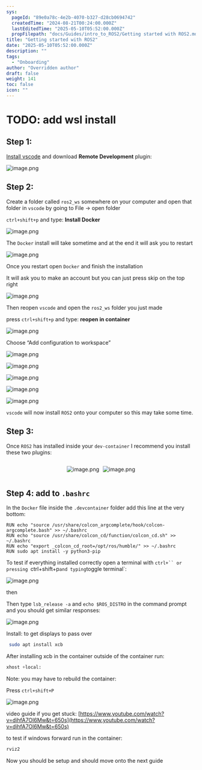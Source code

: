 ```yaml
---
sys:
  pageId: "89e0a78c-4e2b-4070-b327-d28cb0694742"
  createdTime: "2024-08-21T00:24:00.000Z"
  lastEditedTime: "2025-05-10T05:52:00.000Z"
  propFilepath: "docs/Guides/intro_to_ROS2/Getting started with ROS2.md"
title: "Getting started with ROS2"
date: "2025-05-10T05:52:00.000Z"
description: ""
tags:
  - "Onboarding"
author: "Overridden author"
draft: false
weight: 141
toc: false
icon: ""
---
```


# TODO: add wsl install

## Step 1:

[Install vscode](https://code.visualstudio.com/download) and download **Remote Development** plugin:

![image.png](https://prod-files-secure.s3.us-west-2.amazonaws.com/d518164a-d88e-44d1-a4ee-3adb3bd8bce0/efb52993-1881-4a40-b95e-6f020334f022/image.png?X-Amz-Algorithm=AWS4-HMAC-SHA256&X-Amz-Content-Sha256=UNSIGNED-PAYLOAD&X-Amz-Credential=ASIAZI2LB466VVGOVWAE%2F20250526%2Fus-west-2%2Fs3%2Faws4_request&X-Amz-Date=20250526T190703Z&X-Amz-Expires=3600&X-Amz-Security-Token=IQoJb3JpZ2luX2VjEIL%2F%2F%2F%2F%2F%2F%2F%2F%2F%2FwEaCXVzLXdlc3QtMiJHMEUCIQC%2BTVPD%2BZYrzrjelH%2F573Xyabgcf3TxunK8BoYee4ZQtwIgNOKmeKmda19mPgjUpiExn91jTW4zlK3mWoYe2IWV0y0q%2FwMISxAAGgw2Mzc0MjMxODM4MDUiDGE0skJ01qXY42GhWSrcAzYhbY8rDt%2B%2FFv32sZ8vmOL2CdVSDYMFIn5hcVBKug%2Fod8tO8rIGzaQX5FgRf82Ox44YIk4rKLeL55BVZixB5zSXONbdVcwdl6H%2BwQx8UUbE2%2FM%2FrIxDHU3LredTg5ZwLxxTbGzAC80rbUNCS1nSFAIAQphf5uzcGBs%2F3y3No00aWdyj0nq8Sx7WlGGVja%2FVG1bEgDtH4UgqgKVhydkmZCjzmVCjWiTCE33uY8dpPfjdY690etecdKK27tqMZJFXlkcWhoKDDwJcPD66RcvXq70taBojFOA5cH%2FjHf52nSD%2BOV3UL2oPaQNPtDrkuFU9i9CDPskMmhhi5UsrAu%2FdoxS8pGZOHnSwpiqBt%2BRVtFLhMTTQKgR3cUA1%2BItQZEaE2cI5SjktYJpNYTo8heuOqYKo7%2FW36QrStYQDa5W%2BFfFHepS4JmNxJwYtiYNZSiqdOd%2BT4mSjt7yn8Irzg3Z2Yy6Qq5uXY1tppHmfNC0MVvwnfeQ3r6uqDms3jsqIMQs8tVVzH6TxHKmGBR74MgPMLEqYcLdgvzJMwpqP0IqA0O5Wp%2FPyYmoOWYArouOefPP0nUaLxO4Jw0zHQIXYRmE66ehd6OpCNvevBrr4GSEfSDb7WIt15DVelLovwKmmMJTQ0sEGOqUBXEwBDh9Lz2fR8Opt58urp2%2B6THle0SCorLHCZRVap099HBkvvp2ydD70p0USy5YNTpIhDCcHQmQmsjR8FiGsPZIb1M44QyBgNYJqRKFGv5sD8YZ90yKhB4YnpGOhE1w5enbVubnBdMsAEdIDiX6tdneQ2XeuXqvn28raWxMQC63IEfv%2FCSey3BJLxjqjm7qHnY2NglYUjbGbkIcq0fql%2FO9Ctg0v&X-Amz-Signature=322e5ae7f4aa79fdc14c36c243b767e76b680cd5bef678e2b31a2961aa777345&X-Amz-SignedHeaders=host&x-id=GetObject)

## Step 2:

Create a folder called `ros2_ws` somewhere on your computer and open that folder in `vscode` by going to File → open folder 

`ctrl+shift+p` and type: **Install Docker**

![image.png](https://prod-files-secure.s3.us-west-2.amazonaws.com/d518164a-d88e-44d1-a4ee-3adb3bd8bce0/2269dc0e-1cd5-47ff-bceb-c04ad9b2eab0/image.png?X-Amz-Algorithm=AWS4-HMAC-SHA256&X-Amz-Content-Sha256=UNSIGNED-PAYLOAD&X-Amz-Credential=ASIAZI2LB466VVGOVWAE%2F20250526%2Fus-west-2%2Fs3%2Faws4_request&X-Amz-Date=20250526T190702Z&X-Amz-Expires=3600&X-Amz-Security-Token=IQoJb3JpZ2luX2VjEIL%2F%2F%2F%2F%2F%2F%2F%2F%2F%2FwEaCXVzLXdlc3QtMiJHMEUCIQC%2BTVPD%2BZYrzrjelH%2F573Xyabgcf3TxunK8BoYee4ZQtwIgNOKmeKmda19mPgjUpiExn91jTW4zlK3mWoYe2IWV0y0q%2FwMISxAAGgw2Mzc0MjMxODM4MDUiDGE0skJ01qXY42GhWSrcAzYhbY8rDt%2B%2FFv32sZ8vmOL2CdVSDYMFIn5hcVBKug%2Fod8tO8rIGzaQX5FgRf82Ox44YIk4rKLeL55BVZixB5zSXONbdVcwdl6H%2BwQx8UUbE2%2FM%2FrIxDHU3LredTg5ZwLxxTbGzAC80rbUNCS1nSFAIAQphf5uzcGBs%2F3y3No00aWdyj0nq8Sx7WlGGVja%2FVG1bEgDtH4UgqgKVhydkmZCjzmVCjWiTCE33uY8dpPfjdY690etecdKK27tqMZJFXlkcWhoKDDwJcPD66RcvXq70taBojFOA5cH%2FjHf52nSD%2BOV3UL2oPaQNPtDrkuFU9i9CDPskMmhhi5UsrAu%2FdoxS8pGZOHnSwpiqBt%2BRVtFLhMTTQKgR3cUA1%2BItQZEaE2cI5SjktYJpNYTo8heuOqYKo7%2FW36QrStYQDa5W%2BFfFHepS4JmNxJwYtiYNZSiqdOd%2BT4mSjt7yn8Irzg3Z2Yy6Qq5uXY1tppHmfNC0MVvwnfeQ3r6uqDms3jsqIMQs8tVVzH6TxHKmGBR74MgPMLEqYcLdgvzJMwpqP0IqA0O5Wp%2FPyYmoOWYArouOefPP0nUaLxO4Jw0zHQIXYRmE66ehd6OpCNvevBrr4GSEfSDb7WIt15DVelLovwKmmMJTQ0sEGOqUBXEwBDh9Lz2fR8Opt58urp2%2B6THle0SCorLHCZRVap099HBkvvp2ydD70p0USy5YNTpIhDCcHQmQmsjR8FiGsPZIb1M44QyBgNYJqRKFGv5sD8YZ90yKhB4YnpGOhE1w5enbVubnBdMsAEdIDiX6tdneQ2XeuXqvn28raWxMQC63IEfv%2FCSey3BJLxjqjm7qHnY2NglYUjbGbkIcq0fql%2FO9Ctg0v&X-Amz-Signature=01d895c1ff0b537a9a3a40adb0f052382ac8e36f1550cefe98d447a39ba660a6&X-Amz-SignedHeaders=host&x-id=GetObject)

The `Docker` install will take sometime and at the end it will ask you to restart

![image.png](https://prod-files-secure.s3.us-west-2.amazonaws.com/d518164a-d88e-44d1-a4ee-3adb3bd8bce0/ed233f78-be33-4b1f-b89c-9c346c0e961e/image.png?X-Amz-Algorithm=AWS4-HMAC-SHA256&X-Amz-Content-Sha256=UNSIGNED-PAYLOAD&X-Amz-Credential=ASIAZI2LB466VVGOVWAE%2F20250526%2Fus-west-2%2Fs3%2Faws4_request&X-Amz-Date=20250526T190702Z&X-Amz-Expires=3600&X-Amz-Security-Token=IQoJb3JpZ2luX2VjEIL%2F%2F%2F%2F%2F%2F%2F%2F%2F%2FwEaCXVzLXdlc3QtMiJHMEUCIQC%2BTVPD%2BZYrzrjelH%2F573Xyabgcf3TxunK8BoYee4ZQtwIgNOKmeKmda19mPgjUpiExn91jTW4zlK3mWoYe2IWV0y0q%2FwMISxAAGgw2Mzc0MjMxODM4MDUiDGE0skJ01qXY42GhWSrcAzYhbY8rDt%2B%2FFv32sZ8vmOL2CdVSDYMFIn5hcVBKug%2Fod8tO8rIGzaQX5FgRf82Ox44YIk4rKLeL55BVZixB5zSXONbdVcwdl6H%2BwQx8UUbE2%2FM%2FrIxDHU3LredTg5ZwLxxTbGzAC80rbUNCS1nSFAIAQphf5uzcGBs%2F3y3No00aWdyj0nq8Sx7WlGGVja%2FVG1bEgDtH4UgqgKVhydkmZCjzmVCjWiTCE33uY8dpPfjdY690etecdKK27tqMZJFXlkcWhoKDDwJcPD66RcvXq70taBojFOA5cH%2FjHf52nSD%2BOV3UL2oPaQNPtDrkuFU9i9CDPskMmhhi5UsrAu%2FdoxS8pGZOHnSwpiqBt%2BRVtFLhMTTQKgR3cUA1%2BItQZEaE2cI5SjktYJpNYTo8heuOqYKo7%2FW36QrStYQDa5W%2BFfFHepS4JmNxJwYtiYNZSiqdOd%2BT4mSjt7yn8Irzg3Z2Yy6Qq5uXY1tppHmfNC0MVvwnfeQ3r6uqDms3jsqIMQs8tVVzH6TxHKmGBR74MgPMLEqYcLdgvzJMwpqP0IqA0O5Wp%2FPyYmoOWYArouOefPP0nUaLxO4Jw0zHQIXYRmE66ehd6OpCNvevBrr4GSEfSDb7WIt15DVelLovwKmmMJTQ0sEGOqUBXEwBDh9Lz2fR8Opt58urp2%2B6THle0SCorLHCZRVap099HBkvvp2ydD70p0USy5YNTpIhDCcHQmQmsjR8FiGsPZIb1M44QyBgNYJqRKFGv5sD8YZ90yKhB4YnpGOhE1w5enbVubnBdMsAEdIDiX6tdneQ2XeuXqvn28raWxMQC63IEfv%2FCSey3BJLxjqjm7qHnY2NglYUjbGbkIcq0fql%2FO9Ctg0v&X-Amz-Signature=84b4af76af763db993210a2b1d5d950bca49d3e8957bf4d9f893d8a0faad6682&X-Amz-SignedHeaders=host&x-id=GetObject)

Once you restart open `Docker` and finish the installation

It will ask you to make an account but you can just press skip on the top right

![image.png](https://prod-files-secure.s3.us-west-2.amazonaws.com/d518164a-d88e-44d1-a4ee-3adb3bd8bce0/21010ad9-1659-4fd9-9f59-9932a09b2a3d/image.png?X-Amz-Algorithm=AWS4-HMAC-SHA256&X-Amz-Content-Sha256=UNSIGNED-PAYLOAD&X-Amz-Credential=ASIAZI2LB466VVGOVWAE%2F20250526%2Fus-west-2%2Fs3%2Faws4_request&X-Amz-Date=20250526T190702Z&X-Amz-Expires=3600&X-Amz-Security-Token=IQoJb3JpZ2luX2VjEIL%2F%2F%2F%2F%2F%2F%2F%2F%2F%2FwEaCXVzLXdlc3QtMiJHMEUCIQC%2BTVPD%2BZYrzrjelH%2F573Xyabgcf3TxunK8BoYee4ZQtwIgNOKmeKmda19mPgjUpiExn91jTW4zlK3mWoYe2IWV0y0q%2FwMISxAAGgw2Mzc0MjMxODM4MDUiDGE0skJ01qXY42GhWSrcAzYhbY8rDt%2B%2FFv32sZ8vmOL2CdVSDYMFIn5hcVBKug%2Fod8tO8rIGzaQX5FgRf82Ox44YIk4rKLeL55BVZixB5zSXONbdVcwdl6H%2BwQx8UUbE2%2FM%2FrIxDHU3LredTg5ZwLxxTbGzAC80rbUNCS1nSFAIAQphf5uzcGBs%2F3y3No00aWdyj0nq8Sx7WlGGVja%2FVG1bEgDtH4UgqgKVhydkmZCjzmVCjWiTCE33uY8dpPfjdY690etecdKK27tqMZJFXlkcWhoKDDwJcPD66RcvXq70taBojFOA5cH%2FjHf52nSD%2BOV3UL2oPaQNPtDrkuFU9i9CDPskMmhhi5UsrAu%2FdoxS8pGZOHnSwpiqBt%2BRVtFLhMTTQKgR3cUA1%2BItQZEaE2cI5SjktYJpNYTo8heuOqYKo7%2FW36QrStYQDa5W%2BFfFHepS4JmNxJwYtiYNZSiqdOd%2BT4mSjt7yn8Irzg3Z2Yy6Qq5uXY1tppHmfNC0MVvwnfeQ3r6uqDms3jsqIMQs8tVVzH6TxHKmGBR74MgPMLEqYcLdgvzJMwpqP0IqA0O5Wp%2FPyYmoOWYArouOefPP0nUaLxO4Jw0zHQIXYRmE66ehd6OpCNvevBrr4GSEfSDb7WIt15DVelLovwKmmMJTQ0sEGOqUBXEwBDh9Lz2fR8Opt58urp2%2B6THle0SCorLHCZRVap099HBkvvp2ydD70p0USy5YNTpIhDCcHQmQmsjR8FiGsPZIb1M44QyBgNYJqRKFGv5sD8YZ90yKhB4YnpGOhE1w5enbVubnBdMsAEdIDiX6tdneQ2XeuXqvn28raWxMQC63IEfv%2FCSey3BJLxjqjm7qHnY2NglYUjbGbkIcq0fql%2FO9Ctg0v&X-Amz-Signature=1d86f32e58581eb80bc292dfa0b73e5d8dd08f85d6f6b1254505c90574f81e2c&X-Amz-SignedHeaders=host&x-id=GetObject)

Then reopen `vscode` and open the `ros2_ws` folder you just made

press `ctrl+shift+p` and type: **reopen in container**

![image.png](https://prod-files-secure.s3.us-west-2.amazonaws.com/d518164a-d88e-44d1-a4ee-3adb3bd8bce0/4e93b8c2-41ad-488c-8095-c74205196118/image.png?X-Amz-Algorithm=AWS4-HMAC-SHA256&X-Amz-Content-Sha256=UNSIGNED-PAYLOAD&X-Amz-Credential=ASIAZI2LB466VVGOVWAE%2F20250526%2Fus-west-2%2Fs3%2Faws4_request&X-Amz-Date=20250526T190702Z&X-Amz-Expires=3600&X-Amz-Security-Token=IQoJb3JpZ2luX2VjEIL%2F%2F%2F%2F%2F%2F%2F%2F%2F%2FwEaCXVzLXdlc3QtMiJHMEUCIQC%2BTVPD%2BZYrzrjelH%2F573Xyabgcf3TxunK8BoYee4ZQtwIgNOKmeKmda19mPgjUpiExn91jTW4zlK3mWoYe2IWV0y0q%2FwMISxAAGgw2Mzc0MjMxODM4MDUiDGE0skJ01qXY42GhWSrcAzYhbY8rDt%2B%2FFv32sZ8vmOL2CdVSDYMFIn5hcVBKug%2Fod8tO8rIGzaQX5FgRf82Ox44YIk4rKLeL55BVZixB5zSXONbdVcwdl6H%2BwQx8UUbE2%2FM%2FrIxDHU3LredTg5ZwLxxTbGzAC80rbUNCS1nSFAIAQphf5uzcGBs%2F3y3No00aWdyj0nq8Sx7WlGGVja%2FVG1bEgDtH4UgqgKVhydkmZCjzmVCjWiTCE33uY8dpPfjdY690etecdKK27tqMZJFXlkcWhoKDDwJcPD66RcvXq70taBojFOA5cH%2FjHf52nSD%2BOV3UL2oPaQNPtDrkuFU9i9CDPskMmhhi5UsrAu%2FdoxS8pGZOHnSwpiqBt%2BRVtFLhMTTQKgR3cUA1%2BItQZEaE2cI5SjktYJpNYTo8heuOqYKo7%2FW36QrStYQDa5W%2BFfFHepS4JmNxJwYtiYNZSiqdOd%2BT4mSjt7yn8Irzg3Z2Yy6Qq5uXY1tppHmfNC0MVvwnfeQ3r6uqDms3jsqIMQs8tVVzH6TxHKmGBR74MgPMLEqYcLdgvzJMwpqP0IqA0O5Wp%2FPyYmoOWYArouOefPP0nUaLxO4Jw0zHQIXYRmE66ehd6OpCNvevBrr4GSEfSDb7WIt15DVelLovwKmmMJTQ0sEGOqUBXEwBDh9Lz2fR8Opt58urp2%2B6THle0SCorLHCZRVap099HBkvvp2ydD70p0USy5YNTpIhDCcHQmQmsjR8FiGsPZIb1M44QyBgNYJqRKFGv5sD8YZ90yKhB4YnpGOhE1w5enbVubnBdMsAEdIDiX6tdneQ2XeuXqvn28raWxMQC63IEfv%2FCSey3BJLxjqjm7qHnY2NglYUjbGbkIcq0fql%2FO9Ctg0v&X-Amz-Signature=9ad8a418da646e1764d6ce0e4287c8d07517436e0af0213b6602f430a63d3778&X-Amz-SignedHeaders=host&x-id=GetObject)

Choose “Add configuration to workspace”

![image.png](https://prod-files-secure.s3.us-west-2.amazonaws.com/d518164a-d88e-44d1-a4ee-3adb3bd8bce0/9560b282-5060-4989-ba37-97e7b2c22476/image.png?X-Amz-Algorithm=AWS4-HMAC-SHA256&X-Amz-Content-Sha256=UNSIGNED-PAYLOAD&X-Amz-Credential=ASIAZI2LB466VVGOVWAE%2F20250526%2Fus-west-2%2Fs3%2Faws4_request&X-Amz-Date=20250526T190702Z&X-Amz-Expires=3600&X-Amz-Security-Token=IQoJb3JpZ2luX2VjEIL%2F%2F%2F%2F%2F%2F%2F%2F%2F%2FwEaCXVzLXdlc3QtMiJHMEUCIQC%2BTVPD%2BZYrzrjelH%2F573Xyabgcf3TxunK8BoYee4ZQtwIgNOKmeKmda19mPgjUpiExn91jTW4zlK3mWoYe2IWV0y0q%2FwMISxAAGgw2Mzc0MjMxODM4MDUiDGE0skJ01qXY42GhWSrcAzYhbY8rDt%2B%2FFv32sZ8vmOL2CdVSDYMFIn5hcVBKug%2Fod8tO8rIGzaQX5FgRf82Ox44YIk4rKLeL55BVZixB5zSXONbdVcwdl6H%2BwQx8UUbE2%2FM%2FrIxDHU3LredTg5ZwLxxTbGzAC80rbUNCS1nSFAIAQphf5uzcGBs%2F3y3No00aWdyj0nq8Sx7WlGGVja%2FVG1bEgDtH4UgqgKVhydkmZCjzmVCjWiTCE33uY8dpPfjdY690etecdKK27tqMZJFXlkcWhoKDDwJcPD66RcvXq70taBojFOA5cH%2FjHf52nSD%2BOV3UL2oPaQNPtDrkuFU9i9CDPskMmhhi5UsrAu%2FdoxS8pGZOHnSwpiqBt%2BRVtFLhMTTQKgR3cUA1%2BItQZEaE2cI5SjktYJpNYTo8heuOqYKo7%2FW36QrStYQDa5W%2BFfFHepS4JmNxJwYtiYNZSiqdOd%2BT4mSjt7yn8Irzg3Z2Yy6Qq5uXY1tppHmfNC0MVvwnfeQ3r6uqDms3jsqIMQs8tVVzH6TxHKmGBR74MgPMLEqYcLdgvzJMwpqP0IqA0O5Wp%2FPyYmoOWYArouOefPP0nUaLxO4Jw0zHQIXYRmE66ehd6OpCNvevBrr4GSEfSDb7WIt15DVelLovwKmmMJTQ0sEGOqUBXEwBDh9Lz2fR8Opt58urp2%2B6THle0SCorLHCZRVap099HBkvvp2ydD70p0USy5YNTpIhDCcHQmQmsjR8FiGsPZIb1M44QyBgNYJqRKFGv5sD8YZ90yKhB4YnpGOhE1w5enbVubnBdMsAEdIDiX6tdneQ2XeuXqvn28raWxMQC63IEfv%2FCSey3BJLxjqjm7qHnY2NglYUjbGbkIcq0fql%2FO9Ctg0v&X-Amz-Signature=1dde4bb378667b5d23371b6337bcff674311a08f20cab4e98c72a94e3f365ca4&X-Amz-SignedHeaders=host&x-id=GetObject)

![image.png](https://prod-files-secure.s3.us-west-2.amazonaws.com/d518164a-d88e-44d1-a4ee-3adb3bd8bce0/2ee63f81-886b-48e8-a553-dc6e5eac99e4/image.png?X-Amz-Algorithm=AWS4-HMAC-SHA256&X-Amz-Content-Sha256=UNSIGNED-PAYLOAD&X-Amz-Credential=ASIAZI2LB466VVGOVWAE%2F20250526%2Fus-west-2%2Fs3%2Faws4_request&X-Amz-Date=20250526T190703Z&X-Amz-Expires=3600&X-Amz-Security-Token=IQoJb3JpZ2luX2VjEIL%2F%2F%2F%2F%2F%2F%2F%2F%2F%2FwEaCXVzLXdlc3QtMiJHMEUCIQC%2BTVPD%2BZYrzrjelH%2F573Xyabgcf3TxunK8BoYee4ZQtwIgNOKmeKmda19mPgjUpiExn91jTW4zlK3mWoYe2IWV0y0q%2FwMISxAAGgw2Mzc0MjMxODM4MDUiDGE0skJ01qXY42GhWSrcAzYhbY8rDt%2B%2FFv32sZ8vmOL2CdVSDYMFIn5hcVBKug%2Fod8tO8rIGzaQX5FgRf82Ox44YIk4rKLeL55BVZixB5zSXONbdVcwdl6H%2BwQx8UUbE2%2FM%2FrIxDHU3LredTg5ZwLxxTbGzAC80rbUNCS1nSFAIAQphf5uzcGBs%2F3y3No00aWdyj0nq8Sx7WlGGVja%2FVG1bEgDtH4UgqgKVhydkmZCjzmVCjWiTCE33uY8dpPfjdY690etecdKK27tqMZJFXlkcWhoKDDwJcPD66RcvXq70taBojFOA5cH%2FjHf52nSD%2BOV3UL2oPaQNPtDrkuFU9i9CDPskMmhhi5UsrAu%2FdoxS8pGZOHnSwpiqBt%2BRVtFLhMTTQKgR3cUA1%2BItQZEaE2cI5SjktYJpNYTo8heuOqYKo7%2FW36QrStYQDa5W%2BFfFHepS4JmNxJwYtiYNZSiqdOd%2BT4mSjt7yn8Irzg3Z2Yy6Qq5uXY1tppHmfNC0MVvwnfeQ3r6uqDms3jsqIMQs8tVVzH6TxHKmGBR74MgPMLEqYcLdgvzJMwpqP0IqA0O5Wp%2FPyYmoOWYArouOefPP0nUaLxO4Jw0zHQIXYRmE66ehd6OpCNvevBrr4GSEfSDb7WIt15DVelLovwKmmMJTQ0sEGOqUBXEwBDh9Lz2fR8Opt58urp2%2B6THle0SCorLHCZRVap099HBkvvp2ydD70p0USy5YNTpIhDCcHQmQmsjR8FiGsPZIb1M44QyBgNYJqRKFGv5sD8YZ90yKhB4YnpGOhE1w5enbVubnBdMsAEdIDiX6tdneQ2XeuXqvn28raWxMQC63IEfv%2FCSey3BJLxjqjm7qHnY2NglYUjbGbkIcq0fql%2FO9Ctg0v&X-Amz-Signature=b6090d9a070d6b2fb1a935fabe87a9102181b7158027ad6764a2cf12364d560c&X-Amz-SignedHeaders=host&x-id=GetObject)

![image.png](https://prod-files-secure.s3.us-west-2.amazonaws.com/d518164a-d88e-44d1-a4ee-3adb3bd8bce0/ae1580b2-b048-407e-aed9-b584224a7a04/image.png?X-Amz-Algorithm=AWS4-HMAC-SHA256&X-Amz-Content-Sha256=UNSIGNED-PAYLOAD&X-Amz-Credential=ASIAZI2LB466VVGOVWAE%2F20250526%2Fus-west-2%2Fs3%2Faws4_request&X-Amz-Date=20250526T190702Z&X-Amz-Expires=3600&X-Amz-Security-Token=IQoJb3JpZ2luX2VjEIL%2F%2F%2F%2F%2F%2F%2F%2F%2F%2FwEaCXVzLXdlc3QtMiJHMEUCIQC%2BTVPD%2BZYrzrjelH%2F573Xyabgcf3TxunK8BoYee4ZQtwIgNOKmeKmda19mPgjUpiExn91jTW4zlK3mWoYe2IWV0y0q%2FwMISxAAGgw2Mzc0MjMxODM4MDUiDGE0skJ01qXY42GhWSrcAzYhbY8rDt%2B%2FFv32sZ8vmOL2CdVSDYMFIn5hcVBKug%2Fod8tO8rIGzaQX5FgRf82Ox44YIk4rKLeL55BVZixB5zSXONbdVcwdl6H%2BwQx8UUbE2%2FM%2FrIxDHU3LredTg5ZwLxxTbGzAC80rbUNCS1nSFAIAQphf5uzcGBs%2F3y3No00aWdyj0nq8Sx7WlGGVja%2FVG1bEgDtH4UgqgKVhydkmZCjzmVCjWiTCE33uY8dpPfjdY690etecdKK27tqMZJFXlkcWhoKDDwJcPD66RcvXq70taBojFOA5cH%2FjHf52nSD%2BOV3UL2oPaQNPtDrkuFU9i9CDPskMmhhi5UsrAu%2FdoxS8pGZOHnSwpiqBt%2BRVtFLhMTTQKgR3cUA1%2BItQZEaE2cI5SjktYJpNYTo8heuOqYKo7%2FW36QrStYQDa5W%2BFfFHepS4JmNxJwYtiYNZSiqdOd%2BT4mSjt7yn8Irzg3Z2Yy6Qq5uXY1tppHmfNC0MVvwnfeQ3r6uqDms3jsqIMQs8tVVzH6TxHKmGBR74MgPMLEqYcLdgvzJMwpqP0IqA0O5Wp%2FPyYmoOWYArouOefPP0nUaLxO4Jw0zHQIXYRmE66ehd6OpCNvevBrr4GSEfSDb7WIt15DVelLovwKmmMJTQ0sEGOqUBXEwBDh9Lz2fR8Opt58urp2%2B6THle0SCorLHCZRVap099HBkvvp2ydD70p0USy5YNTpIhDCcHQmQmsjR8FiGsPZIb1M44QyBgNYJqRKFGv5sD8YZ90yKhB4YnpGOhE1w5enbVubnBdMsAEdIDiX6tdneQ2XeuXqvn28raWxMQC63IEfv%2FCSey3BJLxjqjm7qHnY2NglYUjbGbkIcq0fql%2FO9Ctg0v&X-Amz-Signature=5302b1844e66ac1e718ecd54f76317974cdf0a5ffa87ec727781e060c16021d1&X-Amz-SignedHeaders=host&x-id=GetObject)

![image.png](https://prod-files-secure.s3.us-west-2.amazonaws.com/d518164a-d88e-44d1-a4ee-3adb3bd8bce0/53255b28-f75e-430f-b9e3-c0ac8577e42b/image.png?X-Amz-Algorithm=AWS4-HMAC-SHA256&X-Amz-Content-Sha256=UNSIGNED-PAYLOAD&X-Amz-Credential=ASIAZI2LB466VVGOVWAE%2F20250526%2Fus-west-2%2Fs3%2Faws4_request&X-Amz-Date=20250526T190702Z&X-Amz-Expires=3600&X-Amz-Security-Token=IQoJb3JpZ2luX2VjEIL%2F%2F%2F%2F%2F%2F%2F%2F%2F%2FwEaCXVzLXdlc3QtMiJHMEUCIQC%2BTVPD%2BZYrzrjelH%2F573Xyabgcf3TxunK8BoYee4ZQtwIgNOKmeKmda19mPgjUpiExn91jTW4zlK3mWoYe2IWV0y0q%2FwMISxAAGgw2Mzc0MjMxODM4MDUiDGE0skJ01qXY42GhWSrcAzYhbY8rDt%2B%2FFv32sZ8vmOL2CdVSDYMFIn5hcVBKug%2Fod8tO8rIGzaQX5FgRf82Ox44YIk4rKLeL55BVZixB5zSXONbdVcwdl6H%2BwQx8UUbE2%2FM%2FrIxDHU3LredTg5ZwLxxTbGzAC80rbUNCS1nSFAIAQphf5uzcGBs%2F3y3No00aWdyj0nq8Sx7WlGGVja%2FVG1bEgDtH4UgqgKVhydkmZCjzmVCjWiTCE33uY8dpPfjdY690etecdKK27tqMZJFXlkcWhoKDDwJcPD66RcvXq70taBojFOA5cH%2FjHf52nSD%2BOV3UL2oPaQNPtDrkuFU9i9CDPskMmhhi5UsrAu%2FdoxS8pGZOHnSwpiqBt%2BRVtFLhMTTQKgR3cUA1%2BItQZEaE2cI5SjktYJpNYTo8heuOqYKo7%2FW36QrStYQDa5W%2BFfFHepS4JmNxJwYtiYNZSiqdOd%2BT4mSjt7yn8Irzg3Z2Yy6Qq5uXY1tppHmfNC0MVvwnfeQ3r6uqDms3jsqIMQs8tVVzH6TxHKmGBR74MgPMLEqYcLdgvzJMwpqP0IqA0O5Wp%2FPyYmoOWYArouOefPP0nUaLxO4Jw0zHQIXYRmE66ehd6OpCNvevBrr4GSEfSDb7WIt15DVelLovwKmmMJTQ0sEGOqUBXEwBDh9Lz2fR8Opt58urp2%2B6THle0SCorLHCZRVap099HBkvvp2ydD70p0USy5YNTpIhDCcHQmQmsjR8FiGsPZIb1M44QyBgNYJqRKFGv5sD8YZ90yKhB4YnpGOhE1w5enbVubnBdMsAEdIDiX6tdneQ2XeuXqvn28raWxMQC63IEfv%2FCSey3BJLxjqjm7qHnY2NglYUjbGbkIcq0fql%2FO9Ctg0v&X-Amz-Signature=dcc50d1e861eb67bb283b841e8e13898fb9053c415333d8c202f55f1be6969fd&X-Amz-SignedHeaders=host&x-id=GetObject)

![image.png](https://prod-files-secure.s3.us-west-2.amazonaws.com/d518164a-d88e-44d1-a4ee-3adb3bd8bce0/7c562767-5af9-4ffb-97d1-327bcdf4ee00/image.png?X-Amz-Algorithm=AWS4-HMAC-SHA256&X-Amz-Content-Sha256=UNSIGNED-PAYLOAD&X-Amz-Credential=ASIAZI2LB466VVGOVWAE%2F20250526%2Fus-west-2%2Fs3%2Faws4_request&X-Amz-Date=20250526T190702Z&X-Amz-Expires=3600&X-Amz-Security-Token=IQoJb3JpZ2luX2VjEIL%2F%2F%2F%2F%2F%2F%2F%2F%2F%2FwEaCXVzLXdlc3QtMiJHMEUCIQC%2BTVPD%2BZYrzrjelH%2F573Xyabgcf3TxunK8BoYee4ZQtwIgNOKmeKmda19mPgjUpiExn91jTW4zlK3mWoYe2IWV0y0q%2FwMISxAAGgw2Mzc0MjMxODM4MDUiDGE0skJ01qXY42GhWSrcAzYhbY8rDt%2B%2FFv32sZ8vmOL2CdVSDYMFIn5hcVBKug%2Fod8tO8rIGzaQX5FgRf82Ox44YIk4rKLeL55BVZixB5zSXONbdVcwdl6H%2BwQx8UUbE2%2FM%2FrIxDHU3LredTg5ZwLxxTbGzAC80rbUNCS1nSFAIAQphf5uzcGBs%2F3y3No00aWdyj0nq8Sx7WlGGVja%2FVG1bEgDtH4UgqgKVhydkmZCjzmVCjWiTCE33uY8dpPfjdY690etecdKK27tqMZJFXlkcWhoKDDwJcPD66RcvXq70taBojFOA5cH%2FjHf52nSD%2BOV3UL2oPaQNPtDrkuFU9i9CDPskMmhhi5UsrAu%2FdoxS8pGZOHnSwpiqBt%2BRVtFLhMTTQKgR3cUA1%2BItQZEaE2cI5SjktYJpNYTo8heuOqYKo7%2FW36QrStYQDa5W%2BFfFHepS4JmNxJwYtiYNZSiqdOd%2BT4mSjt7yn8Irzg3Z2Yy6Qq5uXY1tppHmfNC0MVvwnfeQ3r6uqDms3jsqIMQs8tVVzH6TxHKmGBR74MgPMLEqYcLdgvzJMwpqP0IqA0O5Wp%2FPyYmoOWYArouOefPP0nUaLxO4Jw0zHQIXYRmE66ehd6OpCNvevBrr4GSEfSDb7WIt15DVelLovwKmmMJTQ0sEGOqUBXEwBDh9Lz2fR8Opt58urp2%2B6THle0SCorLHCZRVap099HBkvvp2ydD70p0USy5YNTpIhDCcHQmQmsjR8FiGsPZIb1M44QyBgNYJqRKFGv5sD8YZ90yKhB4YnpGOhE1w5enbVubnBdMsAEdIDiX6tdneQ2XeuXqvn28raWxMQC63IEfv%2FCSey3BJLxjqjm7qHnY2NglYUjbGbkIcq0fql%2FO9Ctg0v&X-Amz-Signature=0674adca1bfebf64329c960baaf8b58f6299ea35a0cb34f2f0856dd1559e8746&X-Amz-SignedHeaders=host&x-id=GetObject)

`vscode` will now install `ROS2` onto your computer so this may take some time.

## Step 3:

Once `ROS2` has installed inside your `dev-container` I recommend you install these two plugins:

<div style="display: flex;flex-direction: row; column-gap:10px; max-width: 630px;justify-content: center;">
<div>

![image.png](https://prod-files-secure.s3.us-west-2.amazonaws.com/d518164a-d88e-44d1-a4ee-3adb3bd8bce0/3fc3d550-5a54-4ba1-ba6b-faa01cdb7369/image.png?X-Amz-Algorithm=AWS4-HMAC-SHA256&X-Amz-Content-Sha256=UNSIGNED-PAYLOAD&X-Amz-Credential=ASIAZI2LB4664I26JMN3%2F20250526%2Fus-west-2%2Fs3%2Faws4_request&X-Amz-Date=20250526T190706Z&X-Amz-Expires=3600&X-Amz-Security-Token=IQoJb3JpZ2luX2VjEIL%2F%2F%2F%2F%2F%2F%2F%2F%2F%2FwEaCXVzLXdlc3QtMiJHMEUCIQCdfK%2FoLlAN5kTH7xUyGf66inajhrJczQTLL8AiIrRkTQIgcmauGjDHKtDaiFDW56fH6fYCGo6L%2BwPTQugBWuBTsyIq%2FwMISxAAGgw2Mzc0MjMxODM4MDUiDHh%2BhHtzjIQi5PsbrSrcAy6jB9INihdCCcBL0GpTnfb5XJnaGchXLNGLGuzXOgh3%2BXFidnFC4CMuoEZSh1cBnyEiSOLUHEKM9ZGpaICXQehAzcc7L0GshIq00C03Az1ADCiAzmTOGpwfquOlVJF0lA1Ia%2F2%2BEFXazipUvn3sXE4RWO8ipJIffnaKGH%2Fpw%2BFNvA7d7JtCWgwgP2rwmSo6cAgEhUnNOx36gQYN0KEpP6DytHsGZCEIY%2B5nWMVRp4WgojVLmcTygtZ1q3BBFqEus1o%2Brk7M9vAyYEf9DRvuLtjJVcKrYoMAPSDZ%2FjhaxIh9WVEeY0lUf7mfQEwLbzvWgVG2wesUVcXvL8CLhUxubhk2brbYYVdLQZnsVyRCFhxup4AtZYf1FvQjg3P1uGsrmxVenYSJXETAuUDsvv%2B%2Bect3oU0tPcraYGt%2FvRYfcQMia%2BB%2FoX8pwmH2tewhaLdI%2BTqYDvVSM3EAdkNl4ZiRuKctBbgnatguJenjwOhxTbPN90V417a3EkVtIsAKp9oyllLN6BEZ7JRGErOrTzfym3REDC%2FXGN0%2B60YXixwLwtUUYodeflOclOfoaIyWJx%2BSq0MkcZTYzD5WT7rrQxEdNG3t2qEakB2S%2F%2BhST21NSno6Vw3e81Lpj%2BxqfNfCMO%2FP0sEGOqUBuNmxGN0LNjsrkESk%2FYY1o0aISCsveZFzmjVp5KLZaGUcqM7RZKqAA8bwAGn6V55PJYLDsR%2BJZWsi9XdnWVz1KRJ0%2FiMekKjKni5JZl%2FfdBSp95%2Bk%2BuNYBgfszGgxwC3A9dULxJLPjQoD4dGKI2Nqmn8HaG3T8oppUmM7lYChT0ETH%2Ful3A1KrYch6DdrXIA0%2FVX6dlzpJazCh5iSi1BeD1UJ3B1R&X-Amz-Signature=c1c9454dd1736b9b2236d3f6e0518bd0cce289214f99117bdb64bda6daf96d35&X-Amz-SignedHeaders=host&x-id=GetObject)

</div>
<div>

![image.png](https://prod-files-secure.s3.us-west-2.amazonaws.com/d518164a-d88e-44d1-a4ee-3adb3bd8bce0/d994cc66-13c2-4093-a5a3-f84cf4601a82/image.png?X-Amz-Algorithm=AWS4-HMAC-SHA256&X-Amz-Content-Sha256=UNSIGNED-PAYLOAD&X-Amz-Credential=ASIAZI2LB466UTLO2CW4%2F20250526%2Fus-west-2%2Fs3%2Faws4_request&X-Amz-Date=20250526T190706Z&X-Amz-Expires=3600&X-Amz-Security-Token=IQoJb3JpZ2luX2VjEIL%2F%2F%2F%2F%2F%2F%2F%2F%2F%2FwEaCXVzLXdlc3QtMiJGMEQCIDEtUzlSbHfnkZQLJGhAfon%2BxknMIfYEL97rCSkzpllxAiAQr2%2FcU5TVvhVWxVhDOvKkCGu%2Bj%2FPJEjRu5wFbwxsBEir%2FAwhLEAAaDDYzNzQyMzE4MzgwNSIMNZjTooLLh%2FvD5t0kKtwDRVJ752IhqYRCk3LNcIRGEfk3cuirxaPaxiff1BOCYFdQB0KE3VivBBNBogJpgyWspPLbdCT0%2BabpXmgxFHi9P7FmL%2F%2B8IhqW4ZhI7j%2Bttpahwdy1h00EB0udEPgacIcDcwqDh2191fzQQLJfLYHO%2B66BxgiCvb6UkE2gvB5e0t%2BGm59LTuBp3S%2Ft2%2FH59sAxVI8%2BGHoR8t%2BI3GbB0e002tgIvTjG7asr6sUyiL0fliOhlhwUNsiKtELz3rrlf95Hrk1T%2BCtgI9cbGlB%2BB0kT4vWAAwCuUz2tzdDJH6QCqhrA8QKotEvRGz3htu8cf4AS5viSIfnbXx8nY6oE0BagZBkkCuusqHrtkDYIQxvxoBJQa0Z%2BVHaWVRqsaJ7lR6uLtW%2FEGh1bYAPym7XZ0xEORkV1xKHfyryf244VFK2v0jR%2FlDqD0MIOENBqHSNXvaokOuDGbQr4PquXW4zYqcDcyD5uZLf%2BFKmkwfS3q1SwparyaOZQ5s1c%2Fr4VeoYgJM7ZeqV5pJgcu6ZAuFWKSqzDj%2Ftia3MiMdia9xOBtBPnFZJiigcNr1GEA7M5r7FHBtoZN3eOKKfzEFiTOfle1TxwdiqI0GAatVCcZQgUgowSWoZxB88WEyVG3rpgYsUwk9DSwQY6pgFaxM%2BKnVfD5h%2FdLYkAmWMHBZASQkrtvfr4Ej77V26VHMxVZGsijO3uTRtuCqeqbB2xuMWWE4riNBRlXPq4ILV4A8KKwIPIi1czAi0k1BmQb45JxLw9wL1g4YQ%2FK%2BzbGWmI925kGV6N3PjRRObkRH3JrTiirmCXITmqTxhr%2BqXrRs7jgmT%2F0vS07UjPmW2BqynAO%2BJmWer%2BbZyGbv9xxcD7r2HjyaPt&X-Amz-Signature=5936b8b7970b0e298c6734ca96cc802c651f2a00a2391a7ec18e02591bb75fce&X-Amz-SignedHeaders=host&x-id=GetObject)

</div>
</div>

## Step 4: add to `.bashrc`

In the `Docker` file inside the `.devcontainer` folder add this line at the very bottom: 

```docker
RUN echo "source /usr/share/colcon_argcomplete/hook/colcon-argcomplete.bash" >> ~/.bashrc
RUN echo "source /usr/share/colcon_cd/function/colcon_cd.sh" >> ~/.bashrc
RUN echo "export _colcon_cd_root=/opt/ros/humble/" >> ~/.bashrc
RUN sudo apt install -y python3-pip 
```

To test if everything installed correctly open a terminal with `ctrl+`` or pressing `ctrl+shift+p` and typing `toggle terminal`:

![image.png](https://prod-files-secure.s3.us-west-2.amazonaws.com/d518164a-d88e-44d1-a4ee-3adb3bd8bce0/6a4943d8-b04e-4c02-9a58-775f3384d1a5/image.png?X-Amz-Algorithm=AWS4-HMAC-SHA256&X-Amz-Content-Sha256=UNSIGNED-PAYLOAD&X-Amz-Credential=ASIAZI2LB466VVGOVWAE%2F20250526%2Fus-west-2%2Fs3%2Faws4_request&X-Amz-Date=20250526T190702Z&X-Amz-Expires=3600&X-Amz-Security-Token=IQoJb3JpZ2luX2VjEIL%2F%2F%2F%2F%2F%2F%2F%2F%2F%2FwEaCXVzLXdlc3QtMiJHMEUCIQC%2BTVPD%2BZYrzrjelH%2F573Xyabgcf3TxunK8BoYee4ZQtwIgNOKmeKmda19mPgjUpiExn91jTW4zlK3mWoYe2IWV0y0q%2FwMISxAAGgw2Mzc0MjMxODM4MDUiDGE0skJ01qXY42GhWSrcAzYhbY8rDt%2B%2FFv32sZ8vmOL2CdVSDYMFIn5hcVBKug%2Fod8tO8rIGzaQX5FgRf82Ox44YIk4rKLeL55BVZixB5zSXONbdVcwdl6H%2BwQx8UUbE2%2FM%2FrIxDHU3LredTg5ZwLxxTbGzAC80rbUNCS1nSFAIAQphf5uzcGBs%2F3y3No00aWdyj0nq8Sx7WlGGVja%2FVG1bEgDtH4UgqgKVhydkmZCjzmVCjWiTCE33uY8dpPfjdY690etecdKK27tqMZJFXlkcWhoKDDwJcPD66RcvXq70taBojFOA5cH%2FjHf52nSD%2BOV3UL2oPaQNPtDrkuFU9i9CDPskMmhhi5UsrAu%2FdoxS8pGZOHnSwpiqBt%2BRVtFLhMTTQKgR3cUA1%2BItQZEaE2cI5SjktYJpNYTo8heuOqYKo7%2FW36QrStYQDa5W%2BFfFHepS4JmNxJwYtiYNZSiqdOd%2BT4mSjt7yn8Irzg3Z2Yy6Qq5uXY1tppHmfNC0MVvwnfeQ3r6uqDms3jsqIMQs8tVVzH6TxHKmGBR74MgPMLEqYcLdgvzJMwpqP0IqA0O5Wp%2FPyYmoOWYArouOefPP0nUaLxO4Jw0zHQIXYRmE66ehd6OpCNvevBrr4GSEfSDb7WIt15DVelLovwKmmMJTQ0sEGOqUBXEwBDh9Lz2fR8Opt58urp2%2B6THle0SCorLHCZRVap099HBkvvp2ydD70p0USy5YNTpIhDCcHQmQmsjR8FiGsPZIb1M44QyBgNYJqRKFGv5sD8YZ90yKhB4YnpGOhE1w5enbVubnBdMsAEdIDiX6tdneQ2XeuXqvn28raWxMQC63IEfv%2FCSey3BJLxjqjm7qHnY2NglYUjbGbkIcq0fql%2FO9Ctg0v&X-Amz-Signature=535a7d4bcc7a1eb393032486a1f5d1ac85f275f7a17ca78c5148eeaae91d4e53&X-Amz-SignedHeaders=host&x-id=GetObject)

then 

Then type `lsb_release -a` and `echo $ROS_DISTRO` in the command prompt and you should get similar responses:

![image.png](https://prod-files-secure.s3.us-west-2.amazonaws.com/d518164a-d88e-44d1-a4ee-3adb3bd8bce0/3e635dec-a805-4e85-8b9e-d000e5b71a4e/image.png?X-Amz-Algorithm=AWS4-HMAC-SHA256&X-Amz-Content-Sha256=UNSIGNED-PAYLOAD&X-Amz-Credential=ASIAZI2LB466VVGOVWAE%2F20250526%2Fus-west-2%2Fs3%2Faws4_request&X-Amz-Date=20250526T190702Z&X-Amz-Expires=3600&X-Amz-Security-Token=IQoJb3JpZ2luX2VjEIL%2F%2F%2F%2F%2F%2F%2F%2F%2F%2FwEaCXVzLXdlc3QtMiJHMEUCIQC%2BTVPD%2BZYrzrjelH%2F573Xyabgcf3TxunK8BoYee4ZQtwIgNOKmeKmda19mPgjUpiExn91jTW4zlK3mWoYe2IWV0y0q%2FwMISxAAGgw2Mzc0MjMxODM4MDUiDGE0skJ01qXY42GhWSrcAzYhbY8rDt%2B%2FFv32sZ8vmOL2CdVSDYMFIn5hcVBKug%2Fod8tO8rIGzaQX5FgRf82Ox44YIk4rKLeL55BVZixB5zSXONbdVcwdl6H%2BwQx8UUbE2%2FM%2FrIxDHU3LredTg5ZwLxxTbGzAC80rbUNCS1nSFAIAQphf5uzcGBs%2F3y3No00aWdyj0nq8Sx7WlGGVja%2FVG1bEgDtH4UgqgKVhydkmZCjzmVCjWiTCE33uY8dpPfjdY690etecdKK27tqMZJFXlkcWhoKDDwJcPD66RcvXq70taBojFOA5cH%2FjHf52nSD%2BOV3UL2oPaQNPtDrkuFU9i9CDPskMmhhi5UsrAu%2FdoxS8pGZOHnSwpiqBt%2BRVtFLhMTTQKgR3cUA1%2BItQZEaE2cI5SjktYJpNYTo8heuOqYKo7%2FW36QrStYQDa5W%2BFfFHepS4JmNxJwYtiYNZSiqdOd%2BT4mSjt7yn8Irzg3Z2Yy6Qq5uXY1tppHmfNC0MVvwnfeQ3r6uqDms3jsqIMQs8tVVzH6TxHKmGBR74MgPMLEqYcLdgvzJMwpqP0IqA0O5Wp%2FPyYmoOWYArouOefPP0nUaLxO4Jw0zHQIXYRmE66ehd6OpCNvevBrr4GSEfSDb7WIt15DVelLovwKmmMJTQ0sEGOqUBXEwBDh9Lz2fR8Opt58urp2%2B6THle0SCorLHCZRVap099HBkvvp2ydD70p0USy5YNTpIhDCcHQmQmsjR8FiGsPZIb1M44QyBgNYJqRKFGv5sD8YZ90yKhB4YnpGOhE1w5enbVubnBdMsAEdIDiX6tdneQ2XeuXqvn28raWxMQC63IEfv%2FCSey3BJLxjqjm7qHnY2NglYUjbGbkIcq0fql%2FO9Ctg0v&X-Amz-Signature=bf403b0c7f1261d9279e106c96210dca7d403e32f4f7a35bcf4af23dcfa2bd55&X-Amz-SignedHeaders=host&x-id=GetObject)

Install:  to get displays to pass over

```bash
 sudo apt install xcb
```

After installing xcb in the container outside of the container run:

```python
xhost +local:
```

Note: you may have to rebuild the container:

Press `ctrl+shift+P`

![image.png](https://prod-files-secure.s3.us-west-2.amazonaws.com/d518164a-d88e-44d1-a4ee-3adb3bd8bce0/6c2be660-2618-4c38-9c26-53554f7a0b7b/image.png?X-Amz-Algorithm=AWS4-HMAC-SHA256&X-Amz-Content-Sha256=UNSIGNED-PAYLOAD&X-Amz-Credential=ASIAZI2LB466VVGOVWAE%2F20250526%2Fus-west-2%2Fs3%2Faws4_request&X-Amz-Date=20250526T190703Z&X-Amz-Expires=3600&X-Amz-Security-Token=IQoJb3JpZ2luX2VjEIL%2F%2F%2F%2F%2F%2F%2F%2F%2F%2FwEaCXVzLXdlc3QtMiJHMEUCIQC%2BTVPD%2BZYrzrjelH%2F573Xyabgcf3TxunK8BoYee4ZQtwIgNOKmeKmda19mPgjUpiExn91jTW4zlK3mWoYe2IWV0y0q%2FwMISxAAGgw2Mzc0MjMxODM4MDUiDGE0skJ01qXY42GhWSrcAzYhbY8rDt%2B%2FFv32sZ8vmOL2CdVSDYMFIn5hcVBKug%2Fod8tO8rIGzaQX5FgRf82Ox44YIk4rKLeL55BVZixB5zSXONbdVcwdl6H%2BwQx8UUbE2%2FM%2FrIxDHU3LredTg5ZwLxxTbGzAC80rbUNCS1nSFAIAQphf5uzcGBs%2F3y3No00aWdyj0nq8Sx7WlGGVja%2FVG1bEgDtH4UgqgKVhydkmZCjzmVCjWiTCE33uY8dpPfjdY690etecdKK27tqMZJFXlkcWhoKDDwJcPD66RcvXq70taBojFOA5cH%2FjHf52nSD%2BOV3UL2oPaQNPtDrkuFU9i9CDPskMmhhi5UsrAu%2FdoxS8pGZOHnSwpiqBt%2BRVtFLhMTTQKgR3cUA1%2BItQZEaE2cI5SjktYJpNYTo8heuOqYKo7%2FW36QrStYQDa5W%2BFfFHepS4JmNxJwYtiYNZSiqdOd%2BT4mSjt7yn8Irzg3Z2Yy6Qq5uXY1tppHmfNC0MVvwnfeQ3r6uqDms3jsqIMQs8tVVzH6TxHKmGBR74MgPMLEqYcLdgvzJMwpqP0IqA0O5Wp%2FPyYmoOWYArouOefPP0nUaLxO4Jw0zHQIXYRmE66ehd6OpCNvevBrr4GSEfSDb7WIt15DVelLovwKmmMJTQ0sEGOqUBXEwBDh9Lz2fR8Opt58urp2%2B6THle0SCorLHCZRVap099HBkvvp2ydD70p0USy5YNTpIhDCcHQmQmsjR8FiGsPZIb1M44QyBgNYJqRKFGv5sD8YZ90yKhB4YnpGOhE1w5enbVubnBdMsAEdIDiX6tdneQ2XeuXqvn28raWxMQC63IEfv%2FCSey3BJLxjqjm7qHnY2NglYUjbGbkIcq0fql%2FO9Ctg0v&X-Amz-Signature=578bf585fecac181b3f2be7e826673da84d85613689de1346b0c59d7a947e571&X-Amz-SignedHeaders=host&x-id=GetObject)

video guide if you get stuck: [https://www.youtube.com/watch?v=dihfA7Ol6Mw&t=650s](https://www.youtube.com/watch?v=dihfA7Ol6Mw&t=650s)

to test if windows forward run in the container:

```bash
rviz2
```

Now you should be setup and should move onto the next guide 
